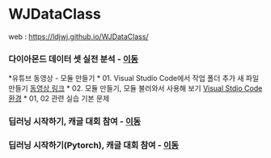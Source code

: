 # WJDataClass

web : https://ldjwj.github.io/WJDataClass/

### 다이아몬드 데이터 셋 실전 분석 - [이동](https://ldjwj.github.io/WJDataClass/01_DATA_ML_DIAMOND.html)
  *유튜브 동영상 - 모듈 만들기 
    * 01. Visual Studio Code에서 작업 폴더 추가 새 파일 만들기 [동영상 링크](https://youtu.be/UwJdG0_Y7lk)
    * 02. 모듈 만들기, 모듈 불러와서 사용해 보기 [Visual Stdio Code 환경](https://youtu.be/IJGFcI31oR8)
    *   01, 02 관련 실습 기본 문제 
        
    
### 딥러닝 시작하기, 캐글 대회 참여 - [이동](https://ldjwj.github.io/WJDataClass/01_01_DLSTART.html)
### 딥러닝 시작하기(Pytorch), 캐글 대회 참여 - [이동](https://ldjwj.github.io/WJDataClass/01_01_DLSTART_Pytorch.html)
